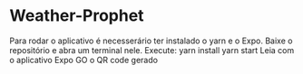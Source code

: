 # Weather-Prophet
Para rodar o aplicativo é necesserário ter instalado o yarn e o Expo.
Baixe o repositório e abra um terminal nele.
Execute:
yarn install
yarn start
Leia com o aplicativo Expo GO o QR code gerado
